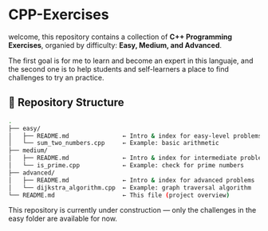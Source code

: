 # CPP-Exercises

welcome, this repository contains a collection of **C++ Programming Exercises**, organied by difficulty: **Easy, Medium, and Advanced**.

The first goal is for me to learn and become an expert in this languaje, and the second one is to help students and self-learners a place to find challenges to try an practice.

## 📂 Repository Structure

```bash
.
├── easy/
│   ├── README.md               ← Intro & index for easy-level problems
│   └── sum_two_numbers.cpp     ← Example: basic arithmetic
├── medium/
│   ├── README.md               ← Intro & index for intermediate problems
│   └── is_prime.cpp            ← Example: check for prime numbers
├── advanced/
│   ├── README.md               ← Intro & index for advanced problems
│   └── dijkstra_algorithm.cpp  ← Example: graph traversal algorithm
└── README.md                   ← This file (project overview)
```

 This repository is currently under construction — only the challenges in the easy folder are available for now.